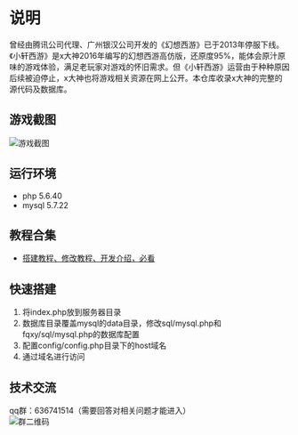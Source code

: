 # 说明
曾经由腾讯公司代理、广州银汉公司开发的《幻想西游》已于2013年停服下线。《小轩西游》是x大神2016年编写的幻想西游高仿版，还原度95%，能体会原汁原味的游戏体验，满足老玩家对游戏的怀旧需求。但《小轩西游》运营由于种种原因后续被迫停止，x大神也将游戏相关资源在网上公开。本仓库收录x大神的完整的源代码及数据库。

## 游戏截图
![游戏截图](images/xiyou-home.jpg)

## 运行环境
- php 5.6.40
- mysql 5.7.22

## 教程合集
- [搭建教程、修改教程、开发介绍，必看](https://mgfzkk8fca.feishu.cn/wiki/space/7183158086813630466?ccm_open_type=lark_wiki_spaceLink)

## 快速搭建
1. 将index.php放到服务器目录
1. 数据库目录覆盖mysql的data目录，修改sql/mysql.php和fqxy/sql/mysql.php的数据库配置
1. 配置config/config.php目录下的host域名
1. 通过域名进行访问

## 技术交流
qq群：636741514（需要回答对相关问题才能进入）  
![群二维码](images/qqqun.jpg)
